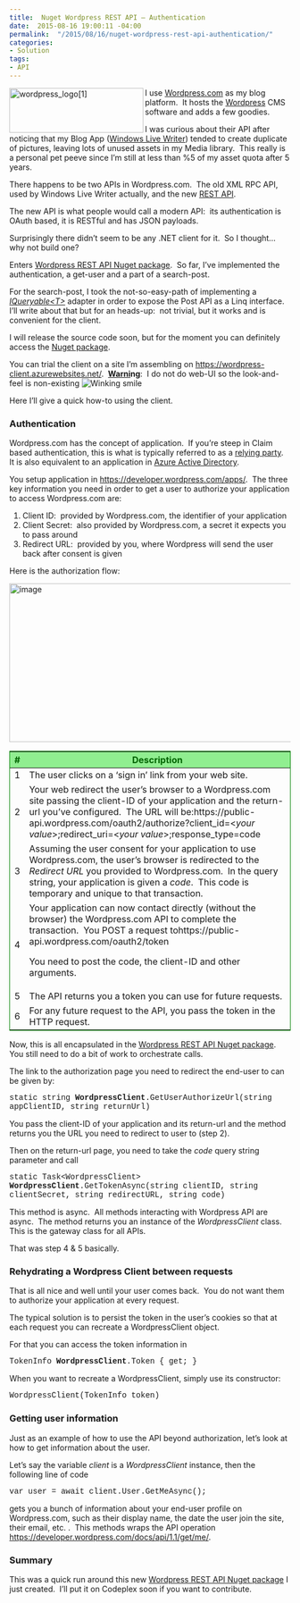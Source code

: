 ```yaml
---
title:  Nuget Wordpress REST API – Authentication
date:  2015-08-16 19:00:11 -04:00
permalink:  "/2015/08/16/nuget-wordpress-rest-api-authentication/"
categories:
- Solution
tags:
- API
---
```

<a href="http://vincentlauzon.files.wordpress.com/2015/07/wordpress_logo1.jpg"><img style="background-image:none;float:left;padding-top:0;padding-left:0;display:inline;padding-right:0;border-width:0;" title="wordpress_logo[1]" src="http://vincentlauzon.files.wordpress.com/2015/07/wordpress_logo1_thumb.jpg" alt="wordpress_logo[1]" width="240" height="80" align="left" border="0" /></a>I use <a href="http://wordpress.com/" target="_blank">Wordpress.com</a> as my blog platform.  It hosts the <a href="https://wordpress.org/" target="_blank">Wordpress</a> CMS software and adds a few goodies.

I was curious about their API after noticing that my Blog App (<a href="https://en.wikipedia.org/wiki/Windows_Live_Writer" target="_blank">Windows Live Writer</a>) tended to create duplicate of pictures, leaving lots of unused assets in my Media library.  This really is a personal pet peeve since I’m still at less than %5 of my asset quota after 5 years.

There happens to be two APIs in Wordpress.com.  The old XML RPC API, used by Windows Live Writer actually, and the new <a href="https://developer.wordpress.com/docs/api/" target="_blank">REST API</a>.

The new API is what people would call a modern API:  its authentication is OAuth based, it is RESTful and has JSON payloads.

Surprisingly there didn’t seem to be any .NET client for it.  So I thought…  why not build one?

Enters <a href="https://www.nuget.org/packages/WordpressRestApi/" target="_blank">Wordpress REST API Nuget package</a>.  So far, I’ve implemented the authentication, a get-user and a part of a search-post.

For the search-post, I took the not-so-easy-path of implementing a <a href="https://msdn.microsoft.com/en-us/library/vstudio/bb351562(v=vs.100).aspx" target="_blank"><em>IQueryable&lt;T&gt;</em></a> adapter in order to expose the Post API as a Linq interface.  I’ll write about that but for an heads-up:  not trivial, but it works and is convenient for the client.

I will release the source code soon, but for the moment you can definitely access the <a href="https://www.nuget.org/packages/WordpressRestApi/" target="_blank">Nuget package</a>.

You can trial the client on a site I’m assembling on <a title="https://wordpress-client.azurewebsites.net/" href="https://wordpress-client.azurewebsites.net/">https://wordpress-client.azurewebsites.net/</a>.  <strong><u>Warni</u>ng</strong>:  I do not do web-UI so the look-and-feel is non-existing <img class="wlEmoticon wlEmoticon-winkingsmile" src="http://vincentlauzon.files.wordpress.com/2015/07/wlemoticon-winkingsmile.png" alt="Winking smile" />

Here I’ll give a quick how-to using the client.
<h3>Authentication</h3>
Wordpress.com has the concept of application.  If you’re steep in Claim based authentication, this is what is typically referred to as a <a href="https://en.wikipedia.org/wiki/Relying_party" target="_blank">relying party</a>.  It is also equivalent to an application in <a href="https://msdn.microsoft.com/en-us/library/azure/dn151122.aspx" target="_blank">Azure Active Directory</a>.

You setup application in <a title="https://developer.wordpress.com/apps/" href="https://developer.wordpress.com/apps/">https://developer.wordpress.com/apps/</a>.  The three key information you need in order to get a user to authorize your application to access Wordpress.com are:
<ol>
	<li>Client ID:  provided by Wordpress.com, the identifier of your application</li>
	<li>Client Secret:  also provided by Wordpress.com, a secret it expects you to pass around</li>
	<li>Redirect URL:  provided by you, where Wordpress will send the user back after consent is given</li>
</ol>
Here is the authorization flow:

<a href="http://vincentlauzon.files.wordpress.com/2015/07/image47.png"><img style="background-image:none;padding-top:0;padding-left:0;display:inline;padding-right:0;border-width:0;" title="image" src="http://vincentlauzon.files.wordpress.com/2015/07/image_thumb47.png" alt="image" width="569" height="284" border="0" /></a>
<table style="border-collapse:collapse;border:green 1px solid;">
<thead>
<tr style="color:darkgreen;padding-left:10px;padding-right:10px;background-color:lightgreen;">
<th>#</th>
<th>Description</th>
</tr>
</thead>
<tbody>
<tr>
<td>1</td>
<td>The user clicks on a ‘sign in’ link from your web site.</td>
</tr>
<tr>
<td>2</td>
<td>Your web redirect the user’s browser to a Wordpress.com site passing the client-ID of your application and the return-url you’ve configured.  The URL will be:https://public-api.wordpress.com/oauth2/authorize?client_id=&lt;<em>your value</em>&gt;;redirect_uri=&lt;<em>your value</em>&gt;;response_type=code</td>
</tr>
<tr>
<td>3</td>
<td>Assuming the user consent for your application to use Wordpress.com, the user’s browser is redirected to the <em>Redirect URL</em> you provided to Wordpress.com.  In the query string, your application is given a <em>code</em>.  This code is temporary and unique to that transaction.</td>
</tr>
<tr>
<td>4</td>
<td>Your application can now contact directly (without the browser) the Wordpress.com API to complete the transaction.  You POST a request tohttps://public-api.wordpress.com/oauth2/token

You need to post the code, the client-ID and other arguments.</td>
</tr>
<tr>
<td>5</td>
<td>The API returns you a token you can use for future requests.</td>
</tr>
<tr>
<td>6</td>
<td>For any future request to the API, you pass the token in the HTTP request.</td>
</tr>
</tbody>
</table>
Now, this is all encapsulated in the <a href="https://www.nuget.org/packages/WordpressRestApi/" target="_blank">Wordpress REST API Nuget package</a>.  You still need to do a bit of work to orchestrate calls.

The link to the authorization page you need to redirect the end-user to can be given by:

<span style="font-family:Courier New;">static string <strong>WordpressClient</strong>.GetUserAuthorizeUrl(string appClientID, string returnUrl)</span>

You pass the client-ID of your application and its return-url and the method returns you the URL you need to redirect to user to (step 2).

Then on the return-url page, you need to take the <em>code</em> query string parameter and call

<span style="font-family:Courier New;">static Task&lt;WordpressClient&gt; <strong>WordpressClient</strong>.GetTokenAsync(string clientID, string clientSecret, string redirectURL, string code)</span>

This method is async.  All methods interacting with Wordpress API are async.  The method returns you an instance of the <em>WordpressClient</em> class.  This is the gateway class for all APIs.

That was step 4 &amp; 5 basically.
<h3>Rehydrating a Wordpress Client between requests</h3>
That is all nice and well until your user comes back.  You do not want them to authorize your application at every request.

The typical solution is to persist the token in the user’s cookies so that at each request you can recreate a WordpressClient object.

For that you can access the token information in

<span style="font-family:Courier New;">TokenInfo <strong>WordpressClient</strong>.Token { get; }</span>

When you want to recreate a WordpressClient, simply use its constructor:

<span style="font-family:Courier New;">WordpressClient(TokenInfo token)</span>
<h3>Getting user information</h3>
Just as an example of how to use the API beyond authorization, let’s look at how to get information about the user.

Let’s say the variable <em>client</em> is a <em>WordpressClient</em> instance, then the following line of code

<span style="font-family:Courier New;">var user = await client.User.GetMeAsync();</span>

gets you a bunch of information about your end-user profile on Wordpress.com, such as their display name, the date the user join the site, their email, etc. .  This methods wraps the API operation <a title="https://developer.wordpress.com/docs/api/1.1/get/me/" href="https://developer.wordpress.com/docs/api/1.1/get/me/">https://developer.wordpress.com/docs/api/1.1/get/me/</a>.
<h3>Summary</h3>
This was a quick run around this new <a href="https://www.nuget.org/packages/WordpressRestApi/" target="_blank">Wordpress REST API Nuget package</a> I just created.  I’ll put it on Codeplex soon if you want to contribute.